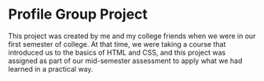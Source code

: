# Profile Group Project
This project was created by me and my college friends when we were in our first semester of college. At that time, we were taking a course that introduced us to the basics of HTML and CSS, and this project was assigned as part of our mid-semester assessment to apply what we had learned in a practical way.

